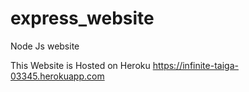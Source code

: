 # express_website
Node Js website

This Website is Hosted on Heroku 
https://infinite-taiga-03345.herokuapp.com
